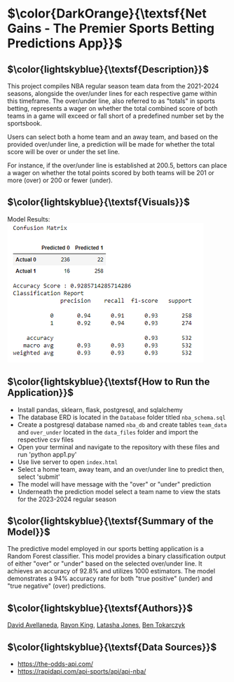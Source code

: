 # $\color{DarkOrange}{\textsf{Net Gains - The Premier Sports Betting Predictions App}}$


## $\color{lightskyblue}{\textsf{Description}}$
This project compiles NBA regular season team data from the 2021-2024 seasons, alongside the over/under lines for each respective game within this timeframe. The over/under line, also referred to as "totals" in sports betting, represents a wager on whether the total combined score of both teams in a game will exceed or fall short of a predefined number set by the sportsbook.<br>

Users can select both a home team and an away team, and based on the provided over/under line, a prediction will be made for whether the total score will be over or under the set line. <br>

For instance, if the over/under line is established at 200.5, bettors can place a wager on whether the total points scored by both teams will be 201 or more (over) or 200 or fewer (under).


## $\color{lightskyblue}{\textsf{Visuals}}$
Model Results: <br>
<img src="Images/Confusion_Matrix.png">

## $\color{lightskyblue}{\textsf{How to Run the Application}}$
- Install pandas, sklearn, flask, postgresql, and sqlalchemy
- The database ERD is located in the `Database` folder titled `nba_schema.sql`
- Create a postgresql database named `nba_db` and create tables `team_data` and `over_under` located in the `data_files` folder and import the respective csv files
- Open your terminal and navigate to the repository with these files and run 'python app1.py'
- Use live server to open `index.html`
- Select a home team, away team, and an over/under line to predict then, select 'submit'
- The model will have message with the "over" or "under" prediction
- Underneath the prediction model select a team name to view the stats for the 2023-2024 regular season


## $\color{lightskyblue}{\textsf{Summary of the Model}}$
The predictive model employed in our sports betting application is a Random Forest classifier. This model provides a binary classification output of either "over" or "under" based on the selected over/under line. It achieves an accuracy of 92.8% and utilizes 1000 estimators. The model demonstrates a 94% accuracy rate for both "true positive" (under) and "true negative" (over) predictions.


## $\color{lightskyblue}{\textsf{Authors}}$
[David Avellaneda](https://github.com/davellaneda24), [Rayon King](https://github.com/rayonking123), [Latasha Jones](https://github.com/Latashajd40), [Ben Tokarczyk](https://github.com/tokarczykbl)

## $\color{lightskyblue}{\textsf{Data Sources}}$
- https://the-odds-api.com/
- https://rapidapi.com/api-sports/api/api-nba/

